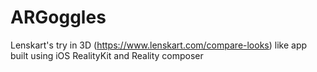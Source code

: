 # ARGoggles
Lenskart's try in 3D (https://www.lenskart.com/compare-looks) like app built using iOS RealityKit and Reality composer
